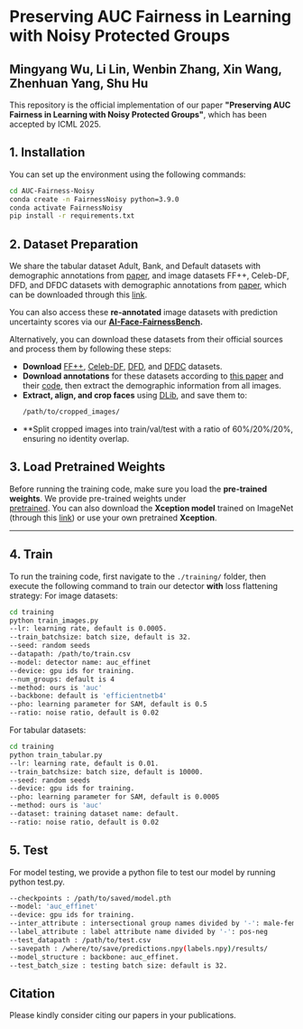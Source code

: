 # Preserving AUC Fairness in Learning with Noisy Protected Groups
Mingyang Wu, Li Lin, Wenbin Zhang, Xin Wang, Zhenhuan Yang, Shu Hu
---

This repository is the official implementation of our paper **"Preserving AUC Fairness in Learning with Noisy Protected Groups"**, which has been accepted by ICML 2025.

## 1. Installation

You can set up the environment using the following commands:

```bash
cd AUC-Fairness-Noisy
conda create -n FairnessNoisy python=3.9.0
conda activate FairnessNoisy
pip install -r requirements.txt
```

## 2. Dataset Preparation

We share the tabular dataset Adult, Bank, and Default datasets with demographic annotations from [paper](https://arxiv.org/pdf/2208.10451), and image datasets FF++, Celeb-DF, DFD, and DFDC datasets with demographic annotations from [paper](https://arxiv.org/pdf/2208.05845.pdf), which can be downloaded through this [link](https://purdue0-my.sharepoint.com/:f:/g/personal/lin1785_purdue_edu/EtMK0nfxMldAikDxesIo6ckBVHMME1iIV1id_ZsbM9hsqg?e=WayYoy).

You can also access these **re-annotated** image datasets with prediction uncertainty scores via our **[AI-Face-FairnessBench](#).**

Alternatively, you can download these datasets from their official sources and process them by following these steps:

- **Download** [FF++](https://github.com/ondyari/FaceForensics), [Celeb-DF](https://github.com/yuezunli/celeb-deepfakeforensics), [DFD](https://ai.googleblog.com/2019/09/contributing-data-to-deepfake-detection.html), and [DFDC](https://ai.facebook.com/datasets/dfdc/) datasets.
- **Download annotations** for these datasets according to [this paper](https://arxiv.org/pdf/2208.05845.pdf) and their [code](https://github.com/pterhoer/DeepFakeAnnotations), then extract the demographic information from all images.
- **Extract, align, and crop faces** using [DLib](https://www.jmlr.org/papers/volume10/king09a/king09a.pdf), and save them to:
  ```bash
  /path/to/cropped_images/
  ```
- **Split cropped images into train/val/test with a ratio of 60%/20%/20%, ensuring no identity overlap.

## 3. Load Pretrained Weights

Before running the training code, make sure you load the **pre-trained weights**. We provide pre-trained weights under  
[pretrained](https://drive.google.com/drive/folders/1mqTiQ14pyXeLDX1EUibnqP2EWE-504oY?usp=sharing). You can also download the **Xception model** trained on ImageNet (through this [link](#)) or use your own pretrained **Xception**.

---

## 4. Train

To run the training code, first navigate to the `./training/` folder, then execute the following command to train our detector **with** loss flattening strategy:
For image datasets:

```bash
cd training
python train_images.py
--lr: learning rate, default is 0.0005.
--train_batchsize: batch size, default is 32.
--seed: random seeds
--datapath: /path/to/train.csv
--model: detector name: auc_effinet
--device: gpu ids for training.
--num_groups: default is 4
--method: ours is 'auc'
--backbone: default is 'efficientnetb4'
--pho: learning parameter for SAM, default is 0.5
--ratio: noise ratio, default is 0.02
```

For tabular datasets:

```bash
cd training
python train_tabular.py
--lr: learning rate, default is 0.01.
--train_batchsize: batch size, default is 10000.
--seed: random seeds
--device: gpu ids for training.
--pho: learning parameter for SAM, default is 0.0005
--method: ours is 'auc'
--dataset: training dataset name: default.
--ratio: noise ratio, default is 0.02
```


## 5. Test
For model testing, we provide a python file to test our model by running python test.py.

```bash
--checkpoints : /path/to/saved/model.pth
--model: 'auc_effinet'
--device: gpu ids for training.
--inter_attribute : intersectional group names divided by '-': male-female
--label_attribute : label attribute name divided by '-': pos-neg
--test_datapath : /path/to/test.csv
--savepath : /where/to/save/predictions.npy(labels.npy)/results/
--model_structure : backbone: auc_effinet.
--test_batch_size : testing batch size: default is 32.
```

## Citation
Please kindly consider citing our papers in your publications.


